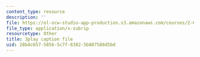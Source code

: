 ```yaml
---
content_type: resource
description: ''
file: https://ol-ocw-studio-app-production.s3.amazonaws.com/courses/2-627-fundamentals-of-photovoltaics-fall-2013/28b4c65758565c7f83825b887588d5bd_69H3kTwques.vtt
file_type: application/x-subrip
resourcetype: Other
title: 3play caption file
uid: 28b4c657-5856-5c7f-8382-5b887588d5bd
---
```

